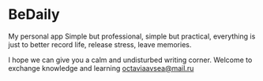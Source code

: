 # BeDaily
My personal app
Simple but professional, simple but practical, everything is just to better record life, release stress, leave memories.

I hope we can give you a calm and undisturbed writing corner.
Welcome to exchange knowledge and learning octaviaavsea@mail.ru
